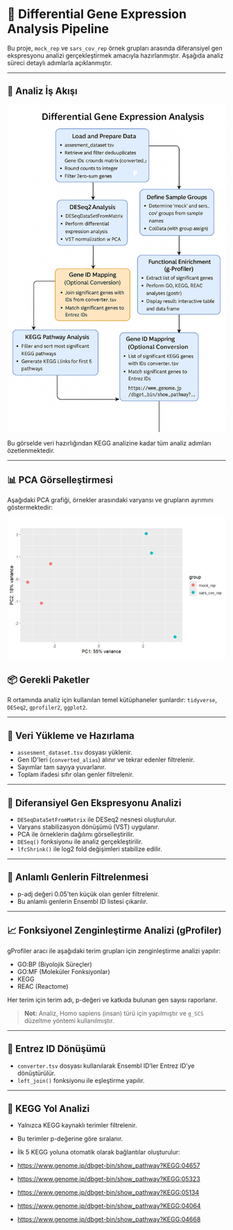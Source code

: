 # 🧬 Differential Gene Expression Analysis Pipeline

Bu proje, `mock_rep` ve `sars_cov_rep` örnek grupları arasında diferansiyel gen ekspresyonu analizi gerçekleştirmek amacıyla hazırlanmıştır. Aşağıda analiz süreci detaylı adımlarla açıklanmıştır.

---

## 🔄 Analiz İş Akışı

![Workflow](EnformatikWorkflow.png)

Bu görselde veri hazırlığından KEGG analizine kadar tüm analiz adımları özetlenmektedir.

---

## 📊 PCA Görselleştirmesi

Aşağıdaki PCA grafiği, örnekler arasındaki varyansı ve grupların ayrımını göstermektedir:

![PCA](PCA.png)


## 📦 Gerekli Paketler

R ortamında analiz için kullanılan temel kütüphaneler şunlardır: `tidyverse`, `DESeq2`, `gprofiler2`, `ggplot2`.

---

## 📁 Veri Yükleme ve Hazırlama

- `assesment_dataset.tsv` dosyası yüklenir.
- Gen ID'leri (`converted_alias`) alınır ve tekrar edenler filtrelenir.
- Sayımlar tam sayıya yuvarlanır.
- Toplam ifadesi sıfır olan genler filtrelenir.

---

## 🧪 Diferansiyel Gen Ekspresyonu Analizi

- `DESeqDataSetFromMatrix` ile DESeq2 nesnesi oluşturulur.
- Varyans stabilizasyon dönüşümü (VST) uygulanır.
- PCA ile örneklerin dağılımı görselleştirilir.
- `DESeq()` fonksiyonu ile analiz gerçekleştirilir.
- `lfcShrink()` ile log2 fold değişimleri stabilize edilir.

---

## 🎯 Anlamlı Genlerin Filtrelenmesi

- p-adj değeri 0.05'ten küçük olan genler filtrelenir.
- Bu anlamlı genlerin Ensembl ID listesi çıkarılır.

---

## 📈 Fonksiyonel Zenginleştirme Analizi (gProfiler)

gProfiler aracı ile aşağıdaki terim grupları için zenginleştirme analizi yapılır:

- GO:BP (Biyolojik Süreçler)
- GO:MF (Moleküler Fonksiyonlar)
- KEGG
- REAC (Reactome)

Her terim için terim adı, p-değeri ve katkıda bulunan gen sayısı raporlanır.

> **Not:** Analiz, Homo sapiens (insan) türü için yapılmıştır ve `g_SCS` düzeltme yöntemi kullanılmıştır.

---

## 🔄 Entrez ID Dönüşümü

- `converter.tsv` dosyası kullanılarak Ensembl ID’ler Entrez ID’ye dönüştürülür.
- `left_join()` fonksiyonu ile eşleştirme yapılır.

---

## 🧪 KEGG Yol Analizi

- Yalnızca KEGG kaynaklı terimler filtrelenir.
- Bu terimler p-değerine göre sıralanır.
- İlk 5 KEGG yoluna otomatik olarak bağlantılar oluşturulur:

- https://www.genome.jp/dbget-bin/show_pathway?KEGG:04657
- https://www.genome.jp/dbget-bin/show_pathway?KEGG:05323
- https://www.genome.jp/dbget-bin/show_pathway?KEGG:05134
- https://www.genome.jp/dbget-bin/show_pathway?KEGG:04064
- https://www.genome.jp/dbget-bin/show_pathway?KEGG:04668


